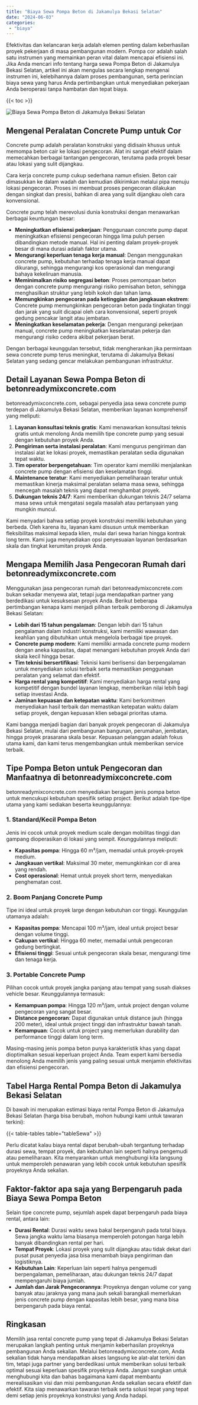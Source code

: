 ```yaml
---
title: "Biaya Sewa Pompa Beton di Jakamulya Bekasi Selatan"
date: "2024-06-03"
categories: 
 - "biaya"
---
```


Efektivitas dan kelancaran kerja adalah elemen penting dalam keberhasilan proyek pekerjaan di masa pembangunan modern. Pompa cor adalah salah satu instrumen yang memainkan peran vital dalam mencapai efisiensi ini. Jika Anda mencari info tentang harga sewa Pompa Beton di Jakamulya Bekasi Selatan, artikel ini akan mengulas secara lengkap mengenai instrumen ini, kelebihannya dalam proses pembangunan, serta perincian biaya sewa yang harus Anda pertimbangkan untuk menyediakan pekerjaan Anda beroperasi tanpa hambatan dan tepat biaya.

{{< toc >}}

![Biaya Sewa Pompa Beton di Jakamulya Bekasi Selatan](https://betoncor8.github.io/pump/concrete-pump%20(29).png)

## Mengenal Peralatan Concrete Pump untuk Cor

Concrete pump adalah peralatan konstruksi yang didisain khusus untuk memompa beton cair ke lokasi pengecoran. Alat ini sangat efektif dalam memecahkan berbagai tantangan pengecoran, terutama pada proyek besar atau lokasi yang sulit dijangkau.

Cara kerja concrete pump cukup sederhana namun efisien. Beton cair dimasukkan ke dalam wadah dan kemudian dikirimkan melalui pipa menuju lokasi pengecoran. Proses ini membuat proses pengecoran dilakukan dengan singkat dan presisi, bahkan di area yang sulit dijangkau oleh cara konvensional.

Concrete pump telah merevolusi dunia konstruksi dengan menawarkan berbagai keuntungan besar:

- **Meningkatkan efisiensi pekerjaan**: Penggunaan concrete pump dapat meningkatkan efisiensi pengecoran hingga lima puluh persen dibandingkan metode manual. Hal ini penting dalam proyek-proyek besar di mana durasi adalah faktor utama.
- **Mengurangi keperluan tenaga kerja manual**: Dengan menggunakan concrete pump, kebutuhan terhadap tenaga kerja manual dapat dikurangi, sehingga mengurangi kos operasional dan mengurangi bahaya kekeliruan manusia.
- **Meminimalkan risiko segregasi beton**: Proses pemompaan beton dengan concrete pump mengurangi risiko pemisahan beton, sehingga menghasilkan struktur yang lebih kokoh dan tahan lama.
- **Memungkinkan pengecoran pada ketinggian dan jangkauan ekstrem**: Concrete pump memungkinkan pengecoran beton pada tingkatan tinggi dan jarak yang sulit dicapai oleh cara konvensional, seperti proyek gedung pencakar langit atau jembatan.
- **Meningkatkan keselamatan pekerja**: Dengan mengurangi pekerjaan manual, concrete pump meningkatkan keselamatan pekerja dan mengurangi risiko cedera akibat pekerjaan berat.

Dengan berbagai keunggulan tersebut, tidak mengherankan jika permintaan sewa concrete pump terus meningkat, terutama di Jakamulya Bekasi Selatan yang sedang gencar melakukan pembangunan infrastruktur.

## Detail Layanan Sewa Pompa Beton di betonreadymixconcrete.com

betonreadymixconcrete.com, sebagai penyedia jasa sewa concrete pump terdepan di Jakamulya Bekasi Selatan, memberikan layanan komprehensif yang meliputi:

1. **Layanan konsultasi teknis gratis**: Kami menawarkan konsultasi teknis gratis untuk menolong Anda memilih tipe concrete pump yang sesuai dengan kebutuhan proyek Anda.
2. **Pengiriman serta instalasi peralatan**: Kami mengurus pengiriman dan instalasi alat ke lokasi proyek, memastikan peralatan sedia digunakan tepat waktu.
3. **Tim operator berpengetahuan**: Tim operator kami memiliki menjalankan concrete pump dengan efisiensi dan keselamatan tinggi.
4. **Maintenance teratur**: Kami menyediakan pemeliharaan teratur untuk memastikan kinerja maksimal peralatan selama masa sewa, sehingga mencegah masalah teknis yang dapat menghambat proyek.
5. **Dukungan teknis 24/7**: Kami memberikan dukungan teknis 24/7 selama masa sewa untuk mengatasi segala masalah atau pertanyaan yang mungkin muncul.

Kami menyadari bahwa setiap proyek konstruksi memiliki kebutuhan yang berbeda. Oleh karena itu, layanan kami disusun untuk memberikan fleksibilitas maksimal kepada klien, mulai dari sewa harian hingga kontrak long term. Kami juga menyediakan opsi penyesuaian layanan berdasarkan skala dan tingkat kerumitan proyek Anda.

## Mengapa Memilih Jasa Pengecoran Rumah dari betonreadymixconcrete.com

Menggunakan jasa pengecoran rumah dari betonreadymixconcrete.com bukan sekadar menyewa alat, tetapi juga mendapatkan partner yang berdedikasi untuk kesuksesan proyek Anda. Berikut beberapa pertimbangan kenapa kami menjadi pilihan terbaik pemborong di Jakamulya Bekasi Selatan:

- **Lebih dari 15 tahun pengalaman**: Dengan lebih dari 15 tahun pengalaman dalam industri konstruksi, kami memiliki wawasan dan keahlian yang dibutuhkan untuk mengelola berbagai tipe proyek.
- **Concrete pump modern**: Kami memiliki armada concrete pump modern dengan aneka kapasitas, dapat menangani kebutuhan proyek Anda dari skala kecil hingga besar.
- **Tim teknisi bersertifikasi**: Teknisi kami berlisensi dan berpengalaman untuk menyediakan solusi terbaik serta memastikan penggunaan peralatan yang selamat dan efektif.
- **Harga rental yang kompetitif**: Kami menyediakan harga rental yang kompetitif dengan bundel layanan lengkap, memberikan nilai lebih bagi setiap investasi Anda.
- **Jaminan kepuasan dan ketepatan waktu**: Kami berkomitmen menyediakan hasil terbaik dan memastikan ketepatan waktu dalam setiap proyek, dengan kepuasan klien sebagai prioritas utama.

Kami bangga menjadi bagian dari banyak proyek pengecoran di Jakamulya Bekasi Selatan, mulai dari pembangunan bangunan, perumahan, jembatan, hingga proyek prasarana skala besar. Kepuasan pelanggan adalah fokus utama kami, dan kami terus mengembangkan untuk memberikan service terbaik.

## Tipe Pompa Beton untuk Pengecoran dan Manfaatnya di betonreadymixconcrete.com

betonreadymixconcrete.com menyediakan beragam jenis pompa beton untuk mencukupi kebutuhan spesifik setiap project. Berikut adalah tipe-tipe utama yang kami sediakan beserta keunggulannya:

### 1\. Standard/Kecil Pompa Beton

Jenis ini cocok untuk proyek medium scale dengan mobilitas tinggi dan gampang dioperasikan di lokasi yang sempit. Keunggulannya meliputi:

- **Kapasitas pompa**: Hingga 60 m³/jam, memadai untuk proyek-proyek medium.
- **Jangkauan vertikal**: Maksimal 30 meter, memungkinkan cor di area yang rendah.
- **Cost operasional**: Hemat untuk proyek short term, menyediakan penghematan cost.

### 2\. Boom Panjang Concrete Pump

Tipe ini ideal untuk proyek large dengan kebutuhan cor tinggi. Keunggulan utamanya adalah:

- **Kapasitas pompa**: Mencapai 100 m³/jam, ideal untuk project besar dengan volume tinggi.
- **Cakupan vertikal**: Hingga 60 meter, memadai untuk pengecoran gedung bertingkat.
- **Efisiensi tinggi**: Sesuai untuk pengecoran skala besar, mengurangi time dan tenaga kerja.

### 3\. Portable Concrete Pump

Pilihan cocok untuk proyek jangka panjang atau tempat yang susah diakses vehicle besar. Keunggulannya termasuk:

- **Kemampuan pompa**: Hingga 120 m³/jam, untuk project dengan volume pengecoran yang sangat besar.
- **Distance pengecoran**: Dapat digunakan untuk distance jauh (hingga 200 meter), ideal untuk project tinggi dan infrastruktur bawah tanah.
- **Kemampuan**: Cocok untuk project yang memerlukan durability dan performance tinggi dalam long term.

Masing-masing jenis pompa beton punya karakteristik khas yang dapat dioptimalkan sesuai keperluan project Anda. Team expert kami bersedia menolong Anda memilih jenis yang paling sesuai untuk menjamin efektivitas dan efisiensi pengecoran.

## Tabel Harga Rental Pompa Beton di Jakamulya Bekasi Selatan

Di bawah ini merupakan estimasi biaya rental Pompa Beton di Jakamulya Bekasi Selatan (harga bisa berubah, mohon hubungi kami untuk tawaran terkini):

{{< table-tables table="tableSewa" >}}

Perlu dicatat kalau biaya rental dapat berubah-ubah tergantung terhadap durasi sewa, tempat proyek, dan kebutuhan lain seperti halnya pengemudi atau pemeliharaan. Kita menyarankan untuk menghubungi kita langsung untuk memperoleh penawaran yang lebih cocok untuk kebutuhan spesifik proyeknya Anda sekalian.

## Faktor-faktor apa saja yang Berpengaruh pada Biaya Sewa Pompa Beton

Selain tipe concrete pump, sejumlah aspek dapat berpengaruh pada biaya rental, antara lain:

- **Durasi Rental**: Durasi waktu sewa bakal berpengaruh pada total biaya. Sewa jangka waktu lama biasanya memperoleh potongan harga lebih banyak dibandingkan rental per hari.
- **Tempat Proyek**: Lokasi proyek yang sulit dijangkau atau tidak dekat dari pusat pusat penyedia jasa bisa menambah biaya pengiriman dan logistiknya.
- **Kebutuhan Lain**: Keperluan lain seperti halnya pengemudi berpengalaman, pemeliharaan, atau dukungan teknis 24/7 dapat mempengaruhi biaya jumlah.
- **Jumlah dan Jarak Pengecorannya**: Proyeknya dengan volume cor yang banyak atau jaraknya yang mana jauh sekali barangkali memerlukan jenis concrete pump dengan kapasitas lebih besar, yang mana bisa berpengaruh pada biaya rental.

## Ringkasan

Memilih jasa rental concrete pump yang tepat di Jakamulya Bekasi Selatan merupakan langkah penting untuk menjamin keberhasilan proyeknya pembangunan Anda sekalian. Melalui betonreadymixconcrete.com, Anda sekalian tidak hanya mendapatkan akses langsung ke alat-alat terkini dan tim, tetapi juga partner yang berdedikasi untuk memberikan solusi terbaik optimal sesuai keperluan spesifik proyeknya Anda. Jangan sungkan untuk menghubungi kita dan bahas bagaimana kami dapat membantu merealisasikan visi dan misi pembangunan Anda sekalian secara efektif dan efektif. Kita siap menawarkan tawaran terbaik serta solusi tepat yang tepat demi setiap jenis proyeknya konstruksi yang Anda hadapi.
